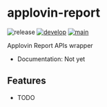 # applovin-report

![release](https://img.shields.io/pypi/v/applovin_report.svg)
[![develop](https://github.com/ikamedawn/applovin_report/actions/workflows/dev.yml/badge.svg)](https://github.com/ikamedawn/applovin_report/actions/workflows/dev.yml)
[![main](https://github.com/ikamedawn/applovin_report/actions/workflows/release.yml/badge.svg)](https://github.com/ikamedawn/applovin_report/actions/workflows/release.yml)

Applovin Report APIs wrapper

* Documentation: Not yet

## Features

* TODO
